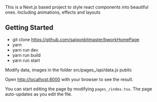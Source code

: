 This is a Next.js based project to style react components into beautiful ones. Including animations, effects and layouts

## Getting Started
- git clone https://github.com/saigonbitmaster/bworkHomePage
- yarn
- yarn run dev 
- yarn run build 
- yarn run start

Modify data, images in the folder
src/pages_/api/data.js
public

Open [http://localhost:8000](http://localhost:8000) with your browser to see the result.

You can start editing the page by modifying `pages_/index.tsx`. The page auto-updates as you edit the file.
